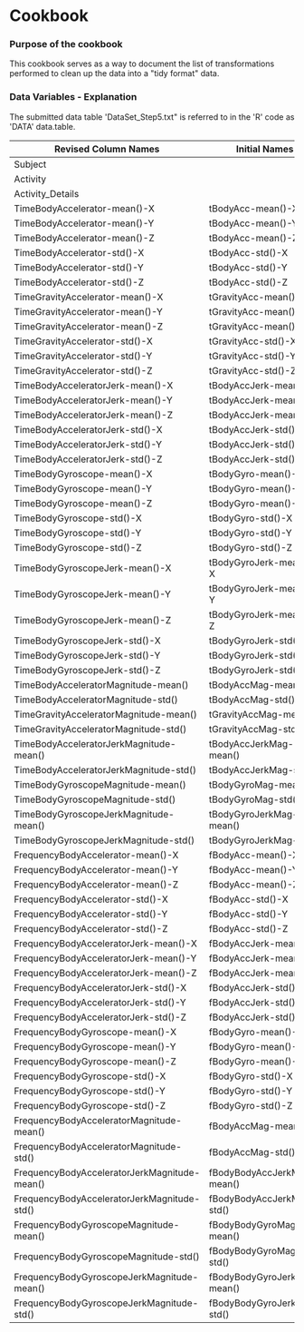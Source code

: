 # Cookbook
### Purpose of the cookbook
This cookbook serves as a way to document the list of transformations performed to clean up the data into a "tidy format" data.

### Data Variables - Explanation
The submitted data table 'DataSet_Step5.txt" is referred to in the 'R' code as 'DATA' data.table.

|Revised Column Names|Initial Names|
|--------------------------------------------|--------------------------------------------|
|Subject||
|Activity||
|Activity_Details||
|TimeBodyAccelerator-mean()-X|tBodyAcc-mean()-X|
|TimeBodyAccelerator-mean()-Y|tBodyAcc-mean()-Y|
|TimeBodyAccelerator-mean()-Z|tBodyAcc-mean()-Z|
|TimeBodyAccelerator-std()-X|tBodyAcc-std()-X|
|TimeBodyAccelerator-std()-Y|tBodyAcc-std()-Y|
|TimeBodyAccelerator-std()-Z|tBodyAcc-std()-Z|
|TimeGravityAccelerator-mean()-X|tGravityAcc-mean()-X|
|TimeGravityAccelerator-mean()-Y|tGravityAcc-mean()-Y|
|TimeGravityAccelerator-mean()-Z|tGravityAcc-mean()-Z|
|TimeGravityAccelerator-std()-X|tGravityAcc-std()-X|
|TimeGravityAccelerator-std()-Y|tGravityAcc-std()-Y|
|TimeGravityAccelerator-std()-Z|tGravityAcc-std()-Z|
|TimeBodyAcceleratorJerk-mean()-X|tBodyAccJerk-mean()-X|
|TimeBodyAcceleratorJerk-mean()-Y|tBodyAccJerk-mean()-Y|
|TimeBodyAcceleratorJerk-mean()-Z|tBodyAccJerk-mean()-Z|
|TimeBodyAcceleratorJerk-std()-X|tBodyAccJerk-std()-X|
|TimeBodyAcceleratorJerk-std()-Y|tBodyAccJerk-std()-Y|
|TimeBodyAcceleratorJerk-std()-Z|tBodyAccJerk-std()-Z|
|TimeBodyGyroscope-mean()-X|tBodyGyro-mean()-X|
|TimeBodyGyroscope-mean()-Y|tBodyGyro-mean()-Y|
|TimeBodyGyroscope-mean()-Z|tBodyGyro-mean()-Z|
|TimeBodyGyroscope-std()-X|tBodyGyro-std()-X|
|TimeBodyGyroscope-std()-Y|tBodyGyro-std()-Y|
|TimeBodyGyroscope-std()-Z|tBodyGyro-std()-Z|
|TimeBodyGyroscopeJerk-mean()-X|tBodyGyroJerk-mean()-X|
|TimeBodyGyroscopeJerk-mean()-Y|tBodyGyroJerk-mean()-Y|
|TimeBodyGyroscopeJerk-mean()-Z|tBodyGyroJerk-mean()-Z|
|TimeBodyGyroscopeJerk-std()-X|tBodyGyroJerk-std()-X|
|TimeBodyGyroscopeJerk-std()-Y|tBodyGyroJerk-std()-Y|
|TimeBodyGyroscopeJerk-std()-Z|tBodyGyroJerk-std()-Z|
|TimeBodyAcceleratorMagnitude-mean()|tBodyAccMag-mean()|
|TimeBodyAcceleratorMagnitude-std()|tBodyAccMag-std()|
|TimeGravityAcceleratorMagnitude-mean()|tGravityAccMag-mean()|
|TimeGravityAcceleratorMagnitude-std()|tGravityAccMag-std()|
|TimeBodyAcceleratorJerkMagnitude-mean()|tBodyAccJerkMag-mean()|
|TimeBodyAcceleratorJerkMagnitude-std()|tBodyAccJerkMag-std()|
|TimeBodyGyroscopeMagnitude-mean()|tBodyGyroMag-mean()|
|TimeBodyGyroscopeMagnitude-std()|tBodyGyroMag-std()|
|TimeBodyGyroscopeJerkMagnitude-mean()|tBodyGyroJerkMag-mean()|
|TimeBodyGyroscopeJerkMagnitude-std()|tBodyGyroJerkMag-std()|
|FrequencyBodyAccelerator-mean()-X|fBodyAcc-mean()-X|
|FrequencyBodyAccelerator-mean()-Y|fBodyAcc-mean()-Y|
|FrequencyBodyAccelerator-mean()-Z|fBodyAcc-mean()-Z|
|FrequencyBodyAccelerator-std()-X|fBodyAcc-std()-X|
|FrequencyBodyAccelerator-std()-Y|fBodyAcc-std()-Y|
|FrequencyBodyAccelerator-std()-Z|fBodyAcc-std()-Z|
|FrequencyBodyAcceleratorJerk-mean()-X|fBodyAccJerk-mean()-X|
|FrequencyBodyAcceleratorJerk-mean()-Y|fBodyAccJerk-mean()-Y|
|FrequencyBodyAcceleratorJerk-mean()-Z|fBodyAccJerk-mean()-Z|
|FrequencyBodyAcceleratorJerk-std()-X|fBodyAccJerk-std()-X|
|FrequencyBodyAcceleratorJerk-std()-Y|fBodyAccJerk-std()-Y|
|FrequencyBodyAcceleratorJerk-std()-Z|fBodyAccJerk-std()-Z|
|FrequencyBodyGyroscope-mean()-X|fBodyGyro-mean()-X|
|FrequencyBodyGyroscope-mean()-Y|fBodyGyro-mean()-Y|
|FrequencyBodyGyroscope-mean()-Z|fBodyGyro-mean()-Z|
|FrequencyBodyGyroscope-std()-X|fBodyGyro-std()-X|
|FrequencyBodyGyroscope-std()-Y|fBodyGyro-std()-Y|
|FrequencyBodyGyroscope-std()-Z|fBodyGyro-std()-Z|
|FrequencyBodyAcceleratorMagnitude-mean()|fBodyAccMag-mean()|
|FrequencyBodyAcceleratorMagnitude-std()|fBodyAccMag-std()|
|FrequencyBodyAcceleratorJerkMagnitude-mean()|fBodyBodyAccJerkMag-mean()|
|FrequencyBodyAcceleratorJerkMagnitude-std()|fBodyBodyAccJerkMag-std()|
|FrequencyBodyGyroscopeMagnitude-mean()|fBodyBodyGyroMag-mean()|
|FrequencyBodyGyroscopeMagnitude-std()|fBodyBodyGyroMag-std()|
|FrequencyBodyGyroscopeJerkMagnitude-mean()|fBodyBodyGyroJerkMag-mean()|
|FrequencyBodyGyroscopeJerkMagnitude-std()|fBodyBodyGyroJerkMag-std()|

